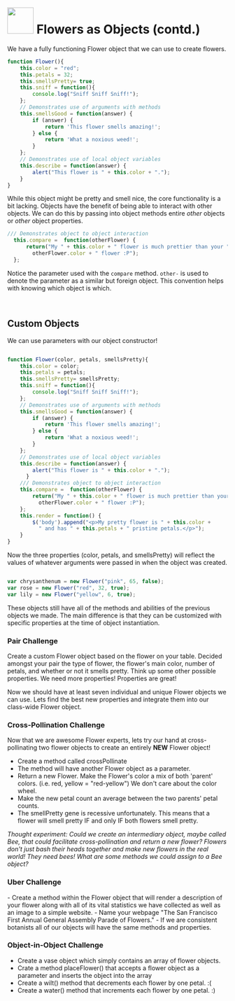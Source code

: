 # <img src="https://cloud.githubusercontent.com/assets/7833470/10423298/ea833a68-7079-11e5-84f8-0a925ab96893.png" width="60"> Flowers as Objects (contd.)

We have a fully functioning Flower object that we can use to create flowers.

```javascript
function Flower(){
    this.color = "red";
    this.petals = 32;
    this.smellsPretty= true;
    this.sniff = function(){
        console.log("Sniff Sniff Sniff!");
    };
    // Demonstrates use of arguments with methods
    this.smellsGood = function(answer) {
    	if (answer) {
    		return 'This flower smells amazing!';
    	} else {
    		return 'What a noxious weed!';
    	}
    };
    // Demonstrates use of local object variables
    this.describe = function(answer) {
        alert("This flower is " + this.color + ".");    
	}
}
```

While this object might be pretty and smell nice, the core functionality is a bit lacking.
Objects have the benefit of being able to interact with other objects.  We can do this by
passing into object methods entire *other* objects or *other* object properties.

```javascript
/// Demonstrates object to object interaction
  this.compare =  function(otherFlower) {
      return("My " + this.color + " flower is much prettier than your " +
        otherFlower.color + " flower :P");
  };
```

Notice the parameter used with the `compare` method.  `other-` is used to denote
the parameter as a similar but foreign object.  This convention helps with knowing
which object is which.    

<br>
<h2> Custom Objects </h2>
We can use parameters with our object constructor!  

```javascript

function Flower(color, petals, smellsPretty){
    this.color = color;
    this.petals = petals;
    this.smellsPretty= smellsPretty;
    this.sniff = function(){
        console.log("Sniff Sniff Sniff!");
    };
    // Demonstrates use of arguments with methods
    this.smellsGood = function(answer) {
    	if (answer) {
    		return 'This flower smells amazing!';
    	} else {
    		return 'What a noxious weed!';
    	}
    };
    // Demonstrates use of local object variables
    this.describe = function(answer) {
        alert("This flower is " + this.color + ".");
	  }
    /// Demonstrates object to object interaction
    this.compare =  function(otherFlower) {
        return("My " + this.color + " flower is much prettier than your " +
          otherFlower.color + " flower :P");
    };
    this.render = function() {
        $('body').append("<p>My pretty flower is " + this.color +
          " and has " + this.petals + " pristine petals.</p>");
    }
}
```

Now the three properties (color, petals, and smellsPretty) will reflect the values
of whatever arguments were passed in when the object was created.


```javascript

var chrysanthenum = new Flower("pink", 65, false);
var rose = new Flower("red", 32, true);
var lily = new Flower("yellow", 6, true);
```

These objects still have all of the methods and abilities of the previous objects we
made.  The main difference is that they can be customized with specific properties
at the time of object instantiation.

<h3>Pair Challenge</h3>
Create a custom Flower object based on the flower on your table.  Decided amongst your pair the type of flower, the flower's main color, number of petals, and whether or not it smells pretty.
Think up some other possible properties.  We need more properties!  Properties are great!  


Now we should have at least seven individual and unique Flower objects we can use.
Lets find the best new properties and integrate them into our class-wide Flower object.

### Cross-Pollination Challenge

Now that we are awesome Flower experts, lets try our hand at cross-pollinating two flower objects to create an
entirely **NEW** Flower object!  

- Create a method called crossPollinate
- The method will have another Flower object as a parameter.  
- Return a new Flower. Make the Flower's color a mix of both 'parent' colors. (i.e. red, yellow = "red-yellow") We don't care about the color wheel.
- Make the new petal count an average between the two parents' petal counts.
- The smellPretty gene is recessive unfortunately. This means that a flower will smell pretty IF and only IF both flowers smell pretty.  

*Thought experiment: Could we create an intermediary object, maybe called Bee, that could facilitate cross-pollination and return a new flower? Flowers don't just bash their heads together and make new flowers in the real world!  They need bees!  What are some methods we could assign to a Bee object?*

<h3>Uber Challenge</h3>
-  Create a method within the Flower object that will render a description of your flower along with all of its vital statistics we have collected as well as an image to a simple website.  
-  Name your webpage "The San Francisco First Annual General Assembly Parade of Flowers."  
-  If we are consistent botanists all of our objects will have the same methods and properties.  


### Object-in-Object Challenge
- Create a vase object which simply contains an array of flower objects.
- Crate a method placeFlower() that accepts a flower object as a parameter and inserts the object into the array
- Create a wilt() method that decrements each flower by one petal. :(
- Create a water() method that increments each flower by one petal. :)  
